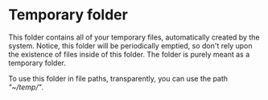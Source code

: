 Temporary folder
========

This folder contains all of your temporary files, automatically created by the system.
Notice, this folder will be periodically emptied, so don't rely upon the existence of
files inside of this folder. The folder is purely meant as a temporary folder.

To use this folder in file paths, transparently, you can use the path _"~/temp/"_.